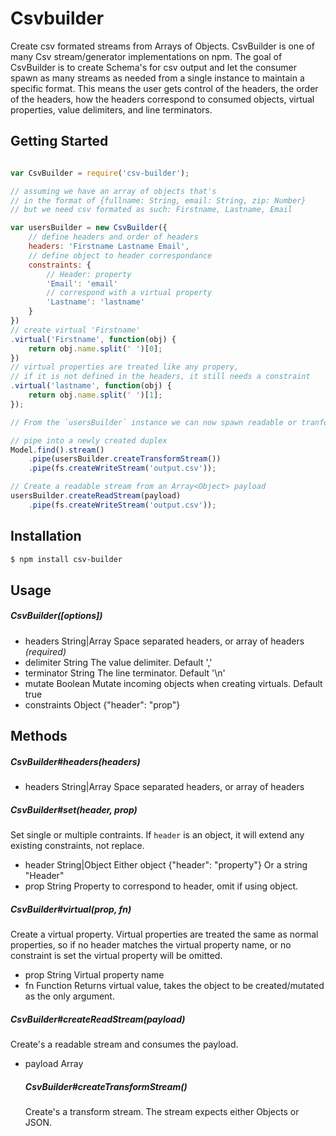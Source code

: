 # Csvbuilder
Create csv formated streams from Arrays of Objects. CsvBuilder is one of many Csv stream/generator implementations
on npm. The goal of CsvBuilder is to create Schema's for csv output and let the consumer spawn as many streams
as needed from a single instance to maintain a specific format. This means the user gets control of the headers, the
order of the headers, how the headers correspond to consumed objects, virtual properties, value delimiters, and line 
terminators.

## Getting Started
```js

var CsvBuilder = require('csv-builder');

// assuming we have an array of objects that's
// in the format of {fullname: String, email: String, zip: Number}
// but we need csv formated as such: Firstname, Lastname, Email

var usersBuilder = new CsvBuilder({
	// define headers and order of headers
	headers: 'Firstname Lastname Email',
	// define object to header correspondance
	constraints: {
		// Header: property
		'Email': 'email'
		// correspond with a virtual property
		'Lastname': 'lastname'
	}
})
// create virtual 'Firstname'
.virtual('Firstname', function(obj) {
	return obj.name.split(' ')[0];
})
// virtual properties are treated like any propery,
// if it is not defined in the headers, it still needs a constraint
.virtual('lastname', function(obj) {
	return obj.name.split(' ')[1];
});

// From the `usersBuilder` instance we can now spawn readable or tranform streams.

// pipe into a newly created duplex
Model.find().stream()
	.pipe(usersBuilder.createTransformStream())
	.pipe(fs.createWriteStream('output.csv'));

// Create a readable stream from an Array<Object> payload
usersBuilder.createReadStream(payload)
	.pipe(fs.createWriteStream('output.csv'));
```

## Installation
```bash
$ npm install csv-builder
```

## Usage
##### CsvBuilder([options])
* headers String|Array Space separated headers, or array of headers *(required)*
* delimiter String The value delimiter. Default ','
* terminator String The line terminator. Default '\n'
* mutate Boolean Mutate incoming objects when creating virtuals. Default true
* constraints Object {"header": "prop"}

## Methods
##### CsvBuilder#headers(headers)
* headers String|Array Space separated headers, or array of headers

##### CsvBuilder#set(header, prop)
Set single or multiple contraints. If `header` is an object, it will extend any existing constraints, not replace.
* header String|Object Either object {"header": "property"} Or a string "Header"
* prop String Property to correspond to header, omit if using object.

##### CsvBuilder#virtual(prop, fn)
Create a virtual property. Virtual properties are treated the same as normal
properties, so if no header matches the virtual property name, or no constraint is
set the virtual property will be omitted.
* prop String Virtual property name
* fn Function Returns virtual value, takes the object to be created/mutated as the only argument.

##### CsvBuilder#createReadStream(payload)
Create's a readable stream and consumes the payload.
* payload Array<Object> 

##### CsvBuilder#createTransformStream()
Create's a transform stream. The stream expects either Objects or JSON.

